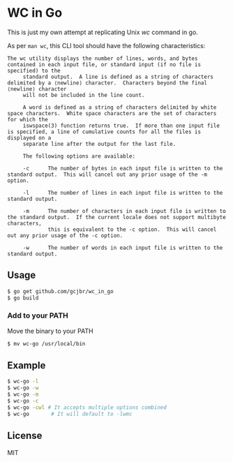 # WC in Go

This is just my own attempt at replicating Unix *wc* command in go.

As per ```man wc```, this CLI tool should have the following characteristics:

```
The wc utility displays the number of lines, words, and bytes contained in each input file, or standard input (if no file is specified) to the
     standard output.  A line is defined as a string of characters delimited by a ⟨newline⟩ character.  Characters beyond the final ⟨newline⟩ character
     will not be included in the line count.

     A word is defined as a string of characters delimited by white space characters.  White space characters are the set of characters for which the
     iswspace(3) function returns true.  If more than one input file is specified, a line of cumulative counts for all the files is displayed on a
     separate line after the output for the last file.

     The following options are available:

     -c      The number of bytes in each input file is written to the standard output.  This will cancel out any prior usage of the -m option.

     -l      The number of lines in each input file is written to the standard output.

     -m      The number of characters in each input file is written to the standard output.  If the current locale does not support multibyte characters,
             this is equivalent to the -c option.  This will cancel out any prior usage of the -c option.

     -w      The number of words in each input file is written to the standard output.

```


## Usage

```bash
$ go get github.com/gcjbr/wc_in_go
$ go build
```

### Add to your PATH

Move the binary to your PATH

```bash
$ mv wc-go /usr/local/bin
```




## Example

```bash
$ wc-go -l
$ wc-go -w
$ wc-go -m
$ wc-go -c
$ wc-go -cwl # It accepts multiple options combined
$ wc-go       # It will default to -lwmc

```

## License

MIT